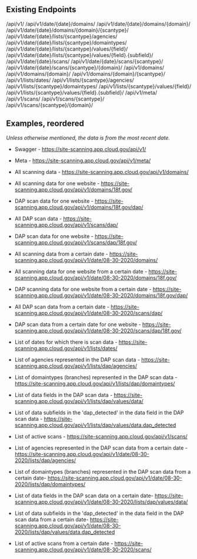 
## Existing Endpoints


/api/v1/
/api/v1/date/{date}/domains/
/api/v1/date/{date}/domains/{domain}/
/api/v1/date/{date}/domains/{domain}/{scantype}/
/api/v1/date/{date}/lists/{scantype}/agencies/
/api/v1/date/{date}/lists/{scantype}/domaintypes/
/api/v1/date/{date}/lists/{scantype}/values/{field}/
/api/v1/date/{date}/lists/{scantype}/values/{field}.{subfield}/
/api/v1/date/{date}/scans/
/api/v1/date/{date}/scans/{scantype}/
/api/v1/date/{date}/scans/{scantype}/{domain}/
/api/v1/domains/
/api/v1/domains/{domain}/
/api/v1/domains/{domain}/{scantype}/
/api/v1/lists/dates/
/api/v1/lists/{scantype}/agencies/
/api/v1/lists/{scantype}/domaintypes/
/api/v1/lists/{scantype}/values/{field}/
/api/v1/lists/{scantype}/values/{field}.{subfield}/
/api/v1/meta/
/api/v1/scans/
/api/v1/scans/{scantype}/
/api/v1/scans/{scantype}/{domain}/ 


## Examples, reordered

_Unless otherwise mentioned, the data is from the most recent date._


* Swagger -  https://site-scanning.app.cloud.gov/api/v1/  
* Meta -  https://site-scanning.app.cloud.gov/api/v1/meta/  
  
  
* All scanning data - https://site-scanning.app.cloud.gov/api/v1/domains/  
* All scanning data for one website - https://site-scanning.app.cloud.gov/api/v1/domains/18f.gov/  
* DAP scan data for one website - https://site-scanning.app.cloud.gov/api/v1/domains/18f.gov/dap/  
* All DAP scan data - https://site-scanning.app.cloud.gov/api/v1/scans/dap/  
* DAP scan data for one website - https://site-scanning.app.cloud.gov/api/v1/scans/dap/18f.gov/  
* All scanning data from a certain date - https://site-scanning.app.cloud.gov/api/v1/date/08-30-2020/domains/  
* All scanning data for one website from a certain date - https://site-scanning.app.cloud.gov/api/v1/date/08-30-2020/domains/18f.gov/  
* DAP scanning data for one website from a certain date - https://site-scanning.app.cloud.gov/api/v1/date/08-30-2020/domains/18f.gov/dap/  
* All DAP scan data from a certain date - https://site-scanning.app.cloud.gov/api/v1/date/08-30-2020/scans/dap/  
* DAP scan data from a certain date for one website - https://site-scanning.app.cloud.gov/api/v1/date/08-30-2020/scans/dap/18f.gov/  
   
    
* List of dates for which there is scan data - https://site-scanning.app.cloud.gov/api/v1/lists/dates/  
* List of agencies represented in the DAP scan data - https://site-scanning.app.cloud.gov/api/v1/lists/dap/agencies/  
* List of domaintypes (branches) represented in the DAP scan data - https://site-scanning.app.cloud.gov/api/v1/lists/dap/domaintypes/  
* List of data fields in the DAP scan data - https://site-scanning.app.cloud.gov/api/v1/lists/dap/values/data/  
* List of data subfields in the 'dap_detected' in the data field in the DAP scan data - https://site-scanning.app.cloud.gov/api/v1/lists/dap/values/data.dap_detected  
* List of active scans - https://site-scanning.app.cloud.gov/api/v1/scans/  
* List of agencies represented in the DAP scan data from a certain date - https://site-scanning.app.cloud.gov/api/v1/date/08-30-2020/lists/dap/agencies/  
* List of domaintypes (branches) represented in the DAP scan data from a certain date- https://site-scanning.app.cloud.gov/api/v1/date/08-30-2020/lists/dap/domaintypes/  
* List of data fields in the DAP scan data on a certain date- https://site-scanning.app.cloud.gov/api/v1/date/08-30-2020/lists/dap/values/data/  
* List of data subfields in the 'dap_detected' in the data field in the DAP scan data from a certain date- https://site-scanning.app.cloud.gov/api/v1/date/08-30-2020/lists/dap/values/data.dap_detected  
* List of active scans from a certain date - https://site-scanning.app.cloud.gov/api/v1/date/08-30-2020/scans/  

